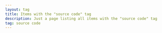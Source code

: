 ```yaml
---
layout: tag
title: Items with the "source code" tag
description: Just a page listing all items with the "source code" tag
tag: source code
---
```


